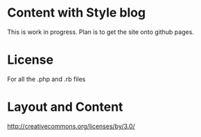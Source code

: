 # Content with Style blog

This is work in progress.
Plan is to get the site onto github pages.
                              
# License

For all the .php and .rb files

# Layout and Content

http://creativecommons.org/licenses/by/3.0/